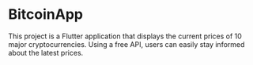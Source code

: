 # BitcoinApp
This project is a Flutter application that displays the current prices of 10 major cryptocurrencies. Using a free API, users can easily stay informed about the latest prices.

